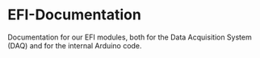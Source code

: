 # EFI-Documentation
Documentation for our EFI modules, both for the Data Acquisition System (DAQ) and for the internal Arduino code.
